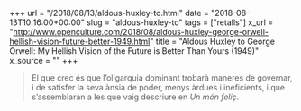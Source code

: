 +++
url = "/2018/08/13/aldous-huxley-to.html"
date = "2018-08-13T10:16:00+00:00"
slug = "aldous-huxley-to"
tags = ["retalls"]
x_url = "http://www.openculture.com/2018/08/aldous-huxley-george-orwell-hellish-vision-future-better-1949.html"
title = "Aldous Huxley to George Orwell: My Hellish Vision of the Future is Better Than Yours (1949)"
x_source = ""
+++


> El que crec és que l’oligarquia dominant trobarà maneres de governar, i de satisfer la seva ànsia de poder, menys àrdues i ineficients, i que s’assemblaran a les que vaig descriure en *Un món feliç*.

